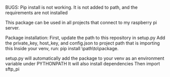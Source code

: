 BUGS:
 Pip install is not working. It is not added to path, and the requirements are not installed


This package can be used in all projects that connect to my raspberry pi server.

Package installation:
First, update the path to this repository in setup.py
Add the private_key, host_key, and config.json to project path that is importing this 
Inside your venv, run: pip install \path\to\package\.

setup.py will automatically add the package to your venv as an environment variable under PYTHONPATH
It will also install dependencies 
Then import sftp_pi